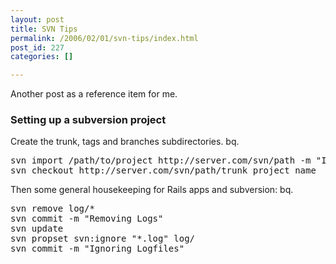 ```yaml
---
layout: post
title: SVN Tips
permalink: /2006/02/01/svn-tips/index.html
post_id: 227
categories: []

---
```


 Another post as a reference item for me.

### Setting up a subversion project

Create the trunk, tags and branches subdirectories.
bq. 
<pre>
svn import /path/to/project http://server.com/svn/path -m "Initial Upload" 
svn checkout http://server.com/svn/path/trunk project name
</pre>

Then some general housekeeping for Rails apps and subversion:
bq. 
<pre>
svn remove log/*
svn commit -m "Removing Logs" 
svn update
svn propset svn:ignore "*.log" log/
svn commit -m "Ignoring Logfiles" 
</pre>
